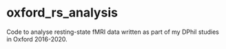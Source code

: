 # oxford_rs_analysis
Code to analyse resting-state fMRI data written as part of my DPhil studies in Oxford 2016-2020.

